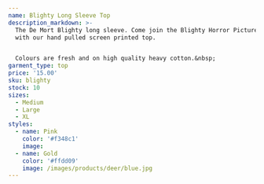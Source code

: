 ```yaml
---
name: Blighty Long Sleeve Top
description_markdown: >-
  The De Mort Blighty long sleeve. Come join the Blighty Horror Picture Show
  with our hand pulled screen printed top.


  Colours are fresh and on high quality heavy cotton.&nbsp;
garment_type: top
price: '15.00'
sku: blighty
stock: 10
sizes:
  - Medium
  - Large
  - XL
styles:
  - name: Pink
    color: '#f348c1'
    image:
  - name: Gold
    color: '#ffdd09'
    image: /images/products/deer/blue.jpg
---
```

